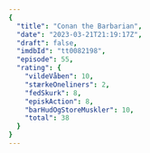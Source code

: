 ```yaml
---
{
  "title": "Conan the Barbarian",
  "date": "2023-03-21T21:19:17Z",
  "draft": false,
  "imdbId": "tt0082198",
  "episode": 55,
  "rating": {
    "vildeVåben": 10,
    "stærkeOneliners": 2,
    "fedSkurk": 8,
    "episkAction": 8,
    "barHudOgStoreMuskler": 10,
    "total": 38
  }
}
---
```


